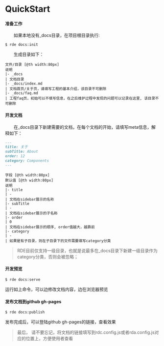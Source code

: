 # QuickStart

#### 准备工作
&emsp;&emsp;如果本地没有_docs目录，在项目根目录执行:
```shell
$ rde docs:init
```

&emsp;&emsp;生成目录如下：
```table
文件/目录 [@th width:80px]
说明
|- _docs
| 文档目录
|- _docs/index.md
| 文档首页/关于页，请填写工程的基本介绍，该目录不可删除
|- _docs/faq.md
| 工程faq页，初始可以不填写信息，在之后维护过程中发现的问题可以记录在这里, 该目录不可删除
```

#### 开发文档
&emsp;&emsp;在_docs目录下新建需要的文档，在每个文档的开始，请填写meta信息，解释如下：
```markdown
---
title: 关于
subTitle: About
order: 12
category: Components
---
```

```table
字段 [@th width:80px]
默认值 [@th width:80px]
说明
|- title
| -
| 文档在sidebar展示的名称
|- subTitle
| -
| 文档在sidebar展示的子名称
|- order
| 0
| 文档在sidebar展示的顺序, order值越大，越靠前
|- category
| -
| 如果是有子目录，则在子目录下的文件需要填写category分类
```

> RDE目前仅支持一级目录，也就是说最多在_docs目录下新建一级目录作为category分类，否则会被忽略；

#### 开发预览
```shell
$ rde docs:serve
```

运行如上命令，可以边修改文档内容，边在浏览器预览

#### 发布文档到github gh-pages
```shell
$ rde docs:publish
```

发布完成后，可以登陆github gh-pages的链接，查看效果

> 最后， 请不要忘记，将文档的链接填写到rdc.config.js或者rda.config.js对应的位置上，方便使用者查看
